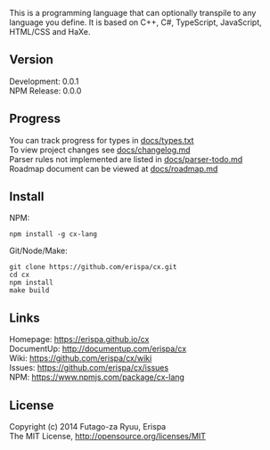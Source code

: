This is a programming language that can optionally transpile to any language you define.
It is based on C++, C#, TypeScript, JavaScript, HTML/CSS and HaXe.

Version
-------
Development: 0.0.1<br>
NPM Release: 0.0.0

Progress
--------
You can track progress for types in [docs/types.txt](docs/types.txt)<br>
To view project changes see [docs/changelog.md](docs/changelog.md)<br>
Parser rules not implemented are listed in [docs/parser-todo.md](docs/parser-todo.md)<br>
Roadmap document can be viewed at [docs/roadmap.md](docs/roadmap.md)

Install
-------
NPM:
  
  ```shell
  npm install -g cx-lang
  ```
  
Git/Node/Make:
  
  ```shell
  git clone https://github.com/erispa/cx.git
  cd cx
  npm install
  make build
  ```

Links
-----
  
  Homepage: https://erispa.github.io/cx<br>
  DocumentUp: http://documentup.com/erispa/cx<br>
  Wiki: https://github.com/erispa/cx/wiki<br>
  Issues: https://github.com/erispa/cx/issues<br>
  NPM: https://www.npmjs.com/package/cx-lang

License
-------
Copyright (c) 2014 Futago-za Ryuu, Erispa<br>
The MIT License, http://opensource.org/licenses/MIT
